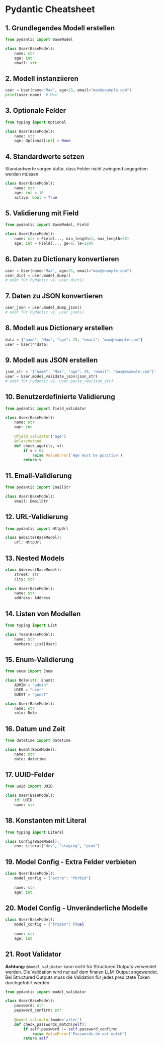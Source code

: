 # Pydantic Cheatsheet 

## 1. Grundlegendes Modell erstellen

```python
from pydantic import BaseModel

class User(BaseModel):
    name: str
    age: int
    email: str
```

## 2. Modell instanziieren

```python
user = User(name="Max", age=25, email="max@example.com")
print(user.name)  # Max
```

## 3. Optionale Felder

```python
from typing import Optional

class User(BaseModel):
    name: str
    age: Optional[int] = None
```

## 4. Standardwerte setzen

Standardwerte sorgen dafür, dass Felder nicht zwingend angegeben werden müssen.

```python
class User(BaseModel):
    name: str
    age: int = 18
    active: bool = True
```

## 5. Validierung mit Field

```python
from pydantic import BaseModel, Field

class User(BaseModel):
    name: str = Field(..., min_length=1, max_length=50)
    age: int = Field(..., ge=0, le=120)
```

## 6. Daten zu Dictionary konvertieren

```python
user = User(name="Max", age=25, email="max@example.com")
user_dict = user.model_dump()
# oder für Pydantic v1: user.dict()
```

## 7. Daten zu JSON konvertieren

```python
user_json = user.model_dump_json()
# oder für Pydantic v1: user.json()
```

## 8. Modell aus Dictionary erstellen

```python
data = {"name": "Max", "age": 25, "email": "max@example.com"}
user = User(**data)
```

## 9. Modell aus JSON erstellen

```python
json_str = '{"name": "Max", "age": 25, "email": "max@example.com"}'
user = User.model_validate_json(json_str)
# oder für Pydantic v1: User.parse_raw(json_str)
```

## 10. Benutzerdefinierte Validierung

```python
from pydantic import field_validator

class User(BaseModel):
    name: str
    age: int
    
    @field_validator('age')
    @classmethod
    def check_age(cls, v):
        if v < 0:
            raise ValueError('Age must be positive')
        return v
```

## 11. Email-Validierung

```python
from pydantic import EmailStr

class User(BaseModel):
    email: EmailStr
```

## 12. URL-Validierung

```python
from pydantic import HttpUrl

class Website(BaseModel):
    url: HttpUrl
```

## 13. Nested Models

```python
class Address(BaseModel):
    street: str
    city: str
    
class User(BaseModel):
    name: str
    address: Address
```

## 14. Listen von Modellen

```python
from typing import List

class Team(BaseModel):
    name: str
    members: List[User]
```

## 15. Enum-Validierung

```python
from enum import Enum

class Role(str, Enum):
    ADMIN = "admin"
    USER = "user"
    GUEST = "guest"

class User(BaseModel):
    name: str
    role: Role
```

## 16. Datum und Zeit

```python
from datetime import datetime

class Event(BaseModel):
    name: str
    date: datetime
```

## 17. UUID-Felder

```python
from uuid import UUID

class User(BaseModel):
    id: UUID
    name: str
```

## 18. Konstanten mit Literal

```python
from typing import Literal

class Config(BaseModel):
    env: Literal["dev", "staging", "prod"]
```

## 19. Model Config - Extra Felder verbieten

```python
class User(BaseModel):
    model_config = {"extra": "forbid"}
    
    name: str
    age: int
```

## 20. Model Config - Unveränderliche Modelle

```python
class User(BaseModel):
    model_config = {"frozen": True}
    
    name: str
    age: int
```

## 21. Root Validator

**Achtung:** `@model_validator` kann nicht für Structured Outputs verwendet werden. Die Validation wird nur auf dem finalen LLM-Output angewendet. Bei Structured Outputs muss die Validation für jedes predictete Token durchgeführt werden.

```python
from pydantic import model_validator

class User(BaseModel):
    password: str
    password_confirm: str
    
    @model_validator(mode='after')
    def check_passwords_match(self):
        if self.password != self.password_confirm:
            raise ValueError('Passwords do not match')
        return self
```
